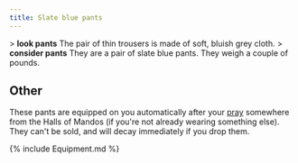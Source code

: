 ```yaml
---
title: Slate blue pants
---
```


\> **look pants**
The pair of thin trousers is made of soft, bluish grey cloth.
\> **consider pants**
They are a pair of slate blue pants.
They weigh a couple of pounds.

## Other

These pants are equipped on you automatically after your
[pray](pray "wikilink") somewhere from the Halls of Mandos (if you're
not already wearing something else). They can't be sold, and will decay
immediately if you drop them.

{% include Equipment.md %}
